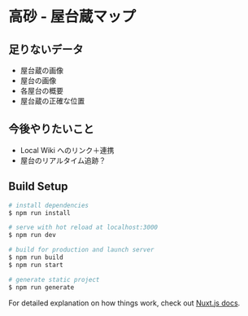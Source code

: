 # 高砂 - 屋台蔵マップ

## 足りないデータ
* 屋台蔵の画像
* 屋台の画像
* 各屋台の概要
* 屋台蔵の正確な位置

## 今後やりたいこと
* Local Wiki へのリンク＋連携
* 屋台のリアルタイム追跡？

## Build Setup

``` bash
# install dependencies
$ npm run install

# serve with hot reload at localhost:3000
$ npm run dev

# build for production and launch server
$ npm run build
$ npm run start

# generate static project
$ npm run generate
```

For detailed explanation on how things work, check out [Nuxt.js docs](https://nuxtjs.org).
